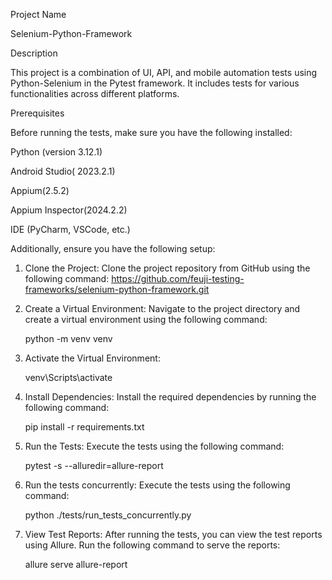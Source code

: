 Project Name

Selenium-Python-Framework

Description

This project is a combination of UI, API, and mobile automation tests using Python-Selenium in the Pytest framework. It includes tests for various functionalities across different platforms.

Prerequisites

Before running the tests, make sure you have the following installed:

Python (version 3.12.1)

Android Studio( 2023.2.1)

Appium(2.5.2)

Appium Inspector(2024.2.2)

IDE (PyCharm, VSCode, etc.)

Additionally, ensure you have the following setup:

1. Clone the Project:
    Clone the project repository from GitHub using the following command:
    https://github.com/feuji-testing-frameworks/selenium-python-framework.git
2. Create a Virtual Environment:
    Navigate to the project directory and create a virtual environment using the following command:

   python -m venv venv
4. Activate the Virtual Environment:

   venv\Scripts\activate
5. Install Dependencies: Install the required dependencies by running the following command:

   pip install -r requirements.txt
6. Run the Tests: Execute the tests using the following command:

   pytest -s --alluredir=allure-report
7. Run the tests concurrently: Execute the tests using the following command:

    python ./tests/run_tests_concurrently.py 
8. View Test Reports: After running the tests, you can view the test reports using Allure. Run the following command to
serve the reports:

   allure serve allure-report
